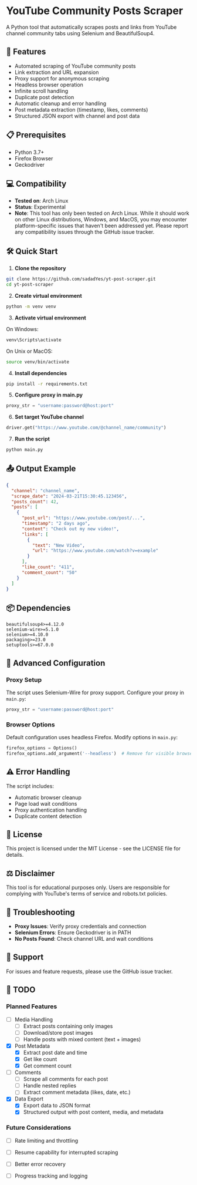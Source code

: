 # YouTube Community Posts Scraper

A Python tool that automatically scrapes posts and links from YouTube channel community tabs using Selenium and BeautifulSoup4.

## 🚀 Features

- Automated scraping of YouTube community posts
- Link extraction and URL expansion
- Proxy support for anonymous scraping
- Headless browser operation
- Infinite scroll handling
- Duplicate post detection
- Automatic cleanup and error handling
- Post metadata extraction (timestamp, likes, comments)
- Structured JSON export with channel and post data

## 📋 Prerequisites

- Python 3.7+
- Firefox Browser
- Geckodriver

## 💻 Compatibility

- **Tested on**: Arch Linux
- **Status**: Experimental
- **Note**: This tool has only been tested on Arch Linux. While it should work on other Linux distributions, Windows, and MacOS, you may encounter platform-specific issues that haven't been addressed yet. Please report any compatibility issues through the GitHub issue tracker.

## 🛠️ Quick Start

1. **Clone the repository**
```bash
git clone https://github.com/sadadYes/yt-post-scraper.git
cd yt-post-scraper
```

2. **Create virtual environment**
```bash
python -m venv venv
```

3. **Activate virtual environment**

On Windows:
```bash
venv\Scripts\activate
```

On Unix or MacOS:
```bash
source venv/bin/activate
```

4. **Install dependencies**
```bash
pip install -r requirements.txt
```

5. **Configure proxy in main.py**
```python
proxy_str = "username:password@host:port"
```

6. **Set target YouTube channel**
```python
driver.get("https://www.youtube.com/@channel_name/community")
```

7. **Run the script**
```bash
python main.py
```

## 📤 Output Example

```json
{
  "channel": "channel_name",
  "scrape_date": "2024-03-21T15:30:45.123456",
  "posts_count": 42,
  "posts": [
    {
      "post_url": "https://www.youtube.com/post/...",
      "timestamp": "2 days ago",
      "content": "Check out my new video!",
      "links": [
        {
          "text": "New Video",
          "url": "https://www.youtube.com/watch?v=example"
        }
      ],
      "like_count": "411",
      "comment_count": "50"
    }
  ]
}
```

## 📦 Dependencies

```
beautifulsoup4>=4.12.0
selenium-wire>=5.1.0
selenium>=4.10.0
packaging>=23.0
setuptools>=67.0.0
```

## 🔧 Advanced Configuration

### Proxy Setup
The script uses Selenium-Wire for proxy support. Configure your proxy in `main.py`:
```python
proxy_str = "username:password@host:port"
```

### Browser Options
Default configuration uses headless Firefox. Modify options in `main.py`:
```python
firefox_options = Options()
firefox_options.add_argument('--headless')  # Remove for visible browser
```

## ⚠️ Error Handling

The script includes:
- Automatic browser cleanup
- Page load wait conditions
- Proxy authentication handling
- Duplicate content detection

## 📝 License

This project is licensed under the MIT License - see the LICENSE file for details.

## ⚖️ Disclaimer

This tool is for educational purposes only. Users are responsible for complying with YouTube's terms of service and robots.txt policies.

## 🐛 Troubleshooting

- **Proxy Issues**: Verify proxy credentials and connection
- **Selenium Errors**: Ensure Geckodriver is in PATH
- **No Posts Found**: Check channel URL and wait conditions

## 📮 Support

For issues and feature requests, please use the GitHub issue tracker.

## 📝 TODO

### Planned Features
- [ ] Media Handling
  - [ ] Extract posts containing only images
  - [ ] Download/store post images
  - [ ] Handle posts with mixed content (text + images)

- [x] Post Metadata
  - [x] Extract post date and time
  - [x] Get like count
  - [x] Get comment count

- [ ] Comments
  - [ ] Scrape all comments for each post
  - [ ] Handle nested replies
  - [ ] Extract comment metadata (likes, date, etc.)

- [x] Data Export
  - [x] Export data to JSON format
  - [x] Structured output with post content, media, and metadata

### Future Considerations
- [ ] Rate limiting and throttling
- [ ] Resume capability for interrupted scraping
- [ ] Better error recovery
- [ ] Progress tracking and logging

